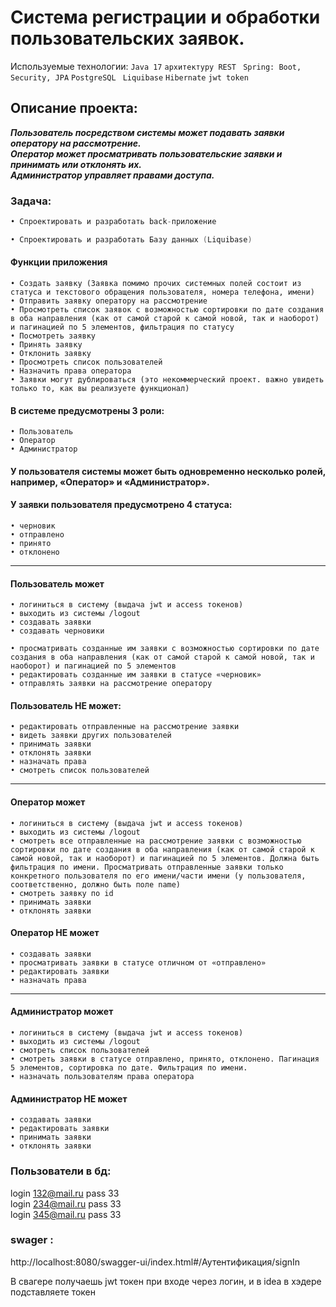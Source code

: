 # Система регистрации и обработки пользовательских заявок.
Используемые технологии:  `Java 17` `архитектуру REST` ` Spring: Boot, Security, JPA` `PostgreSQL ` `Liquibase` `Hibernate`  `jwt token`
## Описание проекта:
***Пользователь посредством системы может подавать заявки оператору на рассмотрение.***     
***Оператор может просматривать пользовательские заявки и принимать или отклонять их.***   
***Администратор управляет правами доступа.***

### Задача:

```java
• Спроектировать и разработать back-приложение
``` 
 ```java
• Спроектировать и разработать Базу данных (Liquibase)
```  

#### Функции приложения

``• Создать заявку (Заявка помимо прочих системных полей состоит из статуса и текстового обращения пользователя, номера телефона, имени)``  
``• Отправить заявку оператору на рассмотрение``  
``• Просмотреть список заявок с возможностью сортировки по дате создания в оба направления (как от самой старой к самой новой, так и наоборот) и пагинацией по 5 элементов, фильтрация по статусу``  
``• Посмотреть заявку``  
``• Принять заявку``  
``• Отклонить заявку``  
``• Просмотреть список пользователей``  
``• Назначить права оператора``  
``• Заявки могут дублироваться (это некоммерческий проект. важно увидеть только то, как вы реализуете функционал)``

#### В системе предусмотрены 3 роли:
`• Пользователь`   
`• Оператор`  
`• Администратор`

####  У пользователя системы может быть одновременно несколько ролей, например, «Оператор» и «Администратор».

#### У заявки пользователя предусмотрено 4 статуса:
`• черновик`  
`• отправлено`  
`• принято`  
`• отклонено`
___

#### Пользователь может
`• логиниться в систему (выдача jwt и access токенов)`  
`• выходить из системы /logout`  
`• создавать заявки`  
`• создавать черновики`

`• просматривать созданные им заявки с возможностью сортировки по дате
создания в оба направления (как от самой старой к самой новой, так и наоборот)
и пагинацией по 5 элементов`  
`• редактировать созданные им заявки в статусе «черновик»`  
`• отправлять заявки на рассмотрение оператору`

#### Пользователь НЕ может:
`• редактировать отправленные на рассмотрение заявки`  
`• видеть заявки других пользователей`  
`• принимать заявки`  
`• отклонять заявки`  
`• назначать права`  
`• смотреть список пользователей`
___

#### Оператор может
`• логиниться в систему (выдача jwt и access токенов)`  
`• выходить из системы /logout`  
`• смотреть все отправленные на рассмотрение заявки с возможностью сортировки по дате создания в оба направления (как от самой старой к самой
новой, так и наоборот) и пагинацией по 5 элементов. Должна быть фильтрация по имени. Просматривать отправленные заявки только конкретного пользователя по его
имени/части имени (у пользователя, соответственно, должно быть поле name)`  
`• смотреть заявку по id`  
`• принимать заявки`  
`• отклонять заявки`

#### Оператор НЕ может
`• создавать заявки`  
`• просматривать заявки в статусе отличном от «отправлено»`  
`• редактировать заявки`  
`• назначать права`
___

#### Администратор может
`• логиниться в систему (выдача jwt и access токенов)`  
`• выходить из системы /logout`  
`• смотреть список пользователей`  
`• смотреть заявки в статусе отправлено, принято, отклонено. Пагинация 5 элементов, сортировка по дате. Фильтрация по имени.`  
`• назначать пользователям права оператора`

#### Администратор НЕ может
`• создавать заявки`  
`• редактировать заявки`  
`• принимать заявки`  
`• отклонять заявки`





### Пользователи в бд:

login 132@mail.ru  pass 33  
login 234@mail.ru  pass 33  
login 345@mail.ru  pass 33

### swager :
http://localhost:8080/swagger-ui/index.html#/Аутентификация/signIn

В свагере получаешь jwt токен при входе через логин, и в idea в хэдере подставляете токен
